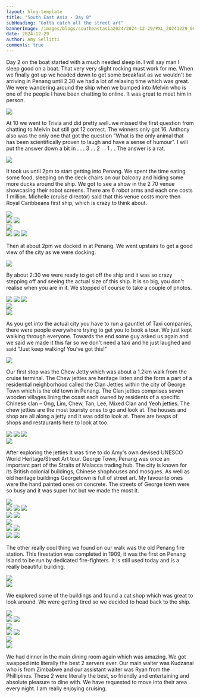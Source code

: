 ```yaml
---
layout: blog-template
title: "South East Asia - Day 8"
subHeading: "Gotta catch all the street art"
bannerImage: /images/blogs/southeastasia2024/2024-12-29/PXL_20241229_083947658.jpg_compressed.JPEG
date: 2024-12-29
author: Amy Sellitti
comments: true
---
```


Day 2 on the boat started with a much needed sleep in. I will say man I sleep good on a boat. That very very slight rocking must work for me. When we finally got up we headed down to get some breakfast as we wouldn't be arriving in Penang until 2.30  we had a lot of relaxing time which was great. We were wandering around the ship when we bumped into Melvin who is one of the people I have been chatting to online. It was great to meet him in person.

<div class="center-image"><img src="/images/blogs/southeastasia2024/2024-12-29/PXL_20241229_012917065.MP.jpg_compressed.JPEG"/></div>

At 10 we went to Trivia and did pretty well..we missed the first question from chatting to Melvin but still got 12 correct. The winners only got 16. Anthony also was the only one that got the question "What is the only animal that has been scientifically proven to laugh and have a sense of humour". 
I will put the answer down a bit in
.
.
.
3
.
.
2
.
.
1
.
.
The answer is a rat. 

<div class="center-image"><img src="/images/blogs/southeastasia2024/2024-12-29/PXL_20241229_020422684.jpg_compressed.JPEG"/></div>

It took us until 2pm to start getting into Penang. We spent the time eating some food, sleeping on the deck chairs on our balcony and hiding some more ducks around the ship. We got to see a show in the 2 70 venue showcasing their robot screens. There are 6 robot arms and each one costs 1 million. Michelle (cruise director) said that this venue costs more then Royal Caribbeans first ship, which is crazy to think about. 

<div class="center-image"><img src="/images/blogs/southeastasia2024/2024-12-29/PXL_20241229_035317139.jpg_compressed.JPEG"/></div>
<div class="grid-2c">
  <img src="/images/blogs/southeastasia2024/2024-12-29/PXL_20241229_042350078.jpg_compressed.JPEG"/>
  <img src="/images/blogs/southeastasia2024/2024-12-29/PXL_20241229_050633959.MP.jpg_compressed.JPEG"/>
</div>
<div class="center-image"><img src="/images/blogs/southeastasia2024/2024-12-29/PXL_20241229_042513293.jpg_compressed.JPEG"/></div>
<div class="grid-3c">
  <img src="/images/blogs/southeastasia2024/2024-12-29/PXL_20241229_044622251.jpg_compressed.JPEG"/>
  <img src="/images/blogs/southeastasia2024/2024-12-29/PXL_20241229_045346105.MP.jpg_compressed.JPEG"/>
  <img src="/images/blogs/southeastasia2024/2024-12-29/PXL_20241229_045347390.jpg_compressed.JPEG"/>
</div>

Then at about 2pm we docked in at Penang. We went upstairs to get a good view of the city as we were docking. 

<div class="center-image"><img src="/images/blogs/southeastasia2024/2024-12-29/PXL_20241229_061521952.jpg_compressed.JPEG"/></div>

By about 2:30 we were ready to get off the ship and it was so crazy stepping off and seeing the actual size of this ship.  It is so big, you don't realise when you are in it.  We stopped of course to take a couple of photos.

<div class="grid-1l-2w">
  <img src="/images/blogs/southeastasia2024/2024-12-29/PXL_20241229_065238896.MP.jpg_compressed.JPEG"/>
  <img src="/images/blogs/southeastasia2024/2024-12-29/PXL_20241229_065357993.jpg_compressed.JPEG"/>
  <img src="/images/blogs/southeastasia2024/2024-12-29/PXL_20241229_065529409.jpg_compressed.JPEG"/>
</div>
<div class="center-image"><img src="/images/blogs/southeastasia2024/2024-12-29/PXL_20241229_065435865.jpg_compressed.JPEG"/></div>
<div class="center-image"><img src="/images/blogs/southeastasia2024/2024-12-29/PXL_20241229_070243675.jpg_compressed.JPEG"/></div>

As you get into the actual city you have to run a gauntlet of Taxi companies, there were people everywhere trying to get you to book a tour. We just kept walking through everyone. Towards the end some guy asked us again and we said we made it this far so we don't need a taxi and he just laughed and said "Just keep walking! You've got this!"

<div class="center-image"><img src="/images/blogs/southeastasia2024/2024-12-29/PXL_20241229_070435385.jpg_compressed.JPEG"/></div>

Our first stop was the Chew Jetty which was about a 1.2km walk from the cruise terminal. The Chew jetties are heritage listen and the form a part of a residential neighborhood called the Clan Jetties within the city of George Town which is the old town in Penang. The Clan jetties comprises seven wooden villages lining the coast each owned by residents of a specific Chinese clan – Ong, Lim, Chew, Tan, Lee, Mixed Clan and Yeoh jetties. The chew jetties are the most touristy ones to go and look at. The houses and shop are all along a jetty and it was odd to look at. There are heaps of shops and restaurants here to look at too. 

<div class="grid-1l-2w">
  <img src="/images/blogs/southeastasia2024/2024-12-29/PXL_20241229_072803394.jpg_compressed.JPEG"/>
  <img src="/images/blogs/southeastasia2024/2024-12-29/PXL_20241229_072914231.MP.jpg_compressed.JPEG"/>
  <img src="/images/blogs/southeastasia2024/2024-12-29/PXL_20241229_073034233.MP.jpg_compressed.JPEG"/>
</div>
<div class="center-image"><img src="/images/blogs/southeastasia2024/2024-12-29/PXL_20241229_073510136.PANO.jpg_compressed.JPEG"/></div>

After exploring the jetties it was time to do Amy's own devised UNESCO World Heritage/Street Art tour. George Town, Penang was once an important part of the Straits of Malacca trading hub. The city is known for its British colonial buildings, Chinese shophouses and mosques. As well as old heritage buildings Georgetown is full of street art. My favourite ones were the hand painted ones on concrete. The streets of George town were so busy and it was super hot but we made the most it. 

<div class="center-image"><img src="/images/blogs/southeastasia2024/2024-12-29/PXL_20241229_080102780.jpg_compressed.JPEG"/></div>
<div class="grid-2w-1l">
  <img src="/images/blogs/southeastasia2024/2024-12-29/PXL_20241229_075959769.jpg_compressed.JPEG"/>
  <img src="/images/blogs/southeastasia2024/2024-12-29/PXL_20241229_082904518.jpg_compressed.JPEG"/>
  <img src="/images/blogs/southeastasia2024/2024-12-29/PXL_20241229_082721962.jpg_compressed.JPEG"/>
</div>
<div class="grid-2c">
  <img src="/images/blogs/southeastasia2024/2024-12-29/PXL_20241229_083209562.jpg_compressed.JPEG"/>
  <img src="/images/blogs/southeastasia2024/2024-12-29/PXL_20241229_083217143.MP.jpg_compressed.JPEG"/>
</div>
<div class="center-image"><img src="/images/blogs/southeastasia2024/2024-12-29/PXL_20241229_083856334.jpg_compressed.JPEG"/></div>
<div class="grid-2c">
  <img src="/images/blogs/southeastasia2024/2024-12-29/PXL_20241229_083947658.jpg_compressed.JPEG"/>
  <img src="/images/blogs/southeastasia2024/2024-12-29/PXL_20241229_084521613.jpg_compressed.JPEG"/>
</div>
<div class="grid-2c">
  <img src="/images/blogs/southeastasia2024/2024-12-29/PXL_20241229_084103689.jpg_compressed.JPEG"/>
  <img src="/images/blogs/southeastasia2024/2024-12-29/PXL_20241229_090633581.MP.jpg_compressed.JPEG"/>
</div>

The other really cool thing we found on our walk was the old Penang fire station. This firestation was completed in 1909, it was the first on Penang Island to be run by dedicated fire-fighters. It is still used today and is a really beautiful building. 

<div class="center-image"><img src="/images/blogs/southeastasia2024/2024-12-29/PXL_20241229_083246349.jpg_compressed.JPEG"/></div>
<div class="center-image"><img src="/images/blogs/southeastasia2024/2024-12-29/PXL_20241229_083322103.jpg_compressed.JPEG"/></div>

We explored some of the buildings and found a cat shop which was great to look around. We were getting tired so we decided to head back to the ship. 

<div class="center-image"><img src="/images/blogs/southeastasia2024/2024-12-29/PXL_20241229_084802465.jpg_compressed.JPEG"/></div>
<div class="grid-2c">
  <img src="/images/blogs/southeastasia2024/2024-12-29/PXL_20241229_085330655.jpg_compressed.JPEG"/>
  <img src="/images/blogs/southeastasia2024/2024-12-29/PXL_20241229_085024514.jpg_compressed.JPEG"/>
</div>
<div class="center-image"><img src="/images/blogs/southeastasia2024/2024-12-29/PXL_20241229_091546791.MP.jpg_compressed.JPEG"/></div>
<div class="grid-2c">
  <img src="/images/blogs/southeastasia2024/2024-12-29/PXL_20241229_091350661.MP.jpg_compressed.JPEG"/>
  <img src="/images/blogs/southeastasia2024/2024-12-29/PXL_20241229_091609178.MP.jpg_compressed.JPEG"/>
</div>
<div class="center-image"><img src="/images/blogs/southeastasia2024/2024-12-29/PXL_20241229_100930493.MP.jpg_compressed.JPEG"/></div>
<div class="center-image"><img src="/images/blogs/southeastasia2024/2024-12-29/PXL_20241229_101607620.jpg_compressed.JPEG"/></div>

We had dinner in the main dining room again which was amazing. We got swapped into literally the best 2 servers ever. Our main waiter was Kudzanai who is from Zimbabwe and our assistant waiter was Ryan from the Phillipines. These 2 were literally the best, so friendly and entertaining and absolute pleasure to dine with. We have requested to move into their area every night. I am really enjoying cruising. 